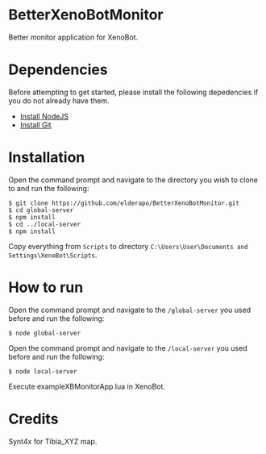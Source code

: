 # BetterXenoBotMonitor

Better monitor application for XenoBot.

# Dependencies
Before attempting to get started, please install the following depedencies if you do not already have them.

- [Install NodeJS](https://nodejs.org/en/)
- [Install Git](https://git-scm.com/download/win)

# Installation
Open the command prompt and navigate to the directory you wish to clone to and run the following:
```shell
$ git clone https://github.com/elderapo/BetterXenoBotMonitor.git
$ cd global-server
$ npm install
$ cd ../local-server
$ npm install
```

Copy everything from `Scripts` to directory `C:\Users\User\Documents and Settings\XenoBot\Scripts`.

# How to run
Open the command prompt and navigate to the `/global-server` you used before and run the following:
```shell
$ node global-server
```
Open the command prompt and navigate to the `/local-server` you used before and run the following:
```shell
$ node local-server
```

Execute exampleXBMonitorApp.lua in XenoBot.

# Credits
Synt4x for Tibia_XYZ map.
